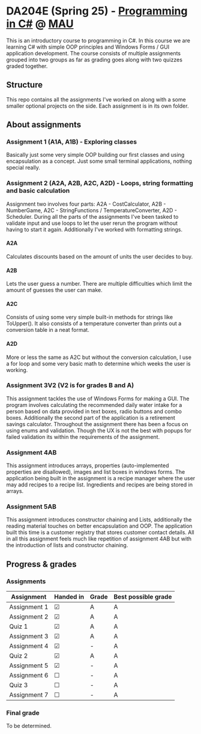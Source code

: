 # DA204E (Spring 25) - [Programming in C#](https://mau.se/en/study-education/course/da204e) @ [MAU](https://mau.se/en/)
This is an introductory course to programming in C#. In this course we are learning C# with simple OOP principles and Windows Forms / GUI application development. The course consists of multiple assignments grouped into two groups as far as grading goes along with two quizzes graded together.

## Structure
This repo contains all the assignments I've worked on along with a some smaller optional projects on the side. Each assignment is in its own folder.


## About assignments

### Assignment 1 (A1A, A1B) - Exploring classes
Basically just some very simple OOP building our first classes and using encapsulation as a concept. Just some small terminal applications, nothing special really.

### Assignment 2 (A2A, A2B, A2C, A2D) - Loops, string formatting and basic calculation
Assignment two involves four parts: A2A - CostCalculator, A2B - NumberGame, A2C - StringFunctions / TemperatureConverter, A2D - Scheduler.
During all the parts of the assignments I've been tasked to validate input and use loops to let the user rerun the program without having to start it again. Additionally I've worked with formatting strings.

#### A2A
Calculates discounts based on the amount of units the user decides to buy.

#### A2B
Lets the user guess a number. There are multiple difficulties which limit the amount of guesses the user can make.

#### A2C
Consists of using some very simple built-in methods for strings like ToUpper(). It also consists of a temperature converter than prints out a conversion table in a neat format.

#### A2D
More or less the same as A2C but without the conversion calculation, I use a for loop and some very basic math to determine which weeks the user is working.

### Assignment 3V2 (V2 is for grades B and A)
This assignment tackles the use of Windows Forms for making a GUI. The program involves calculating the recommended daily water intake for a person based on data provided in text boxes, radio buttons and combo boxes.
Additionally the second part of the application is a retirement savings calculator. Throughout the assignment there has been a focus on using enums and validation. Though the UX is not the best with popups for failed validation its within the requirements of the assignment.

### Assignment 4AB
This assignment introduces arrays, properties (auto-implemented properties are disallowed), images and list boxes in windows forms. The application being built in the assignment is a recipe manager where the user may add recipes to a recipe list. Ingredients and recipes are being stored in arrays.

### Assignment 5AB
This assignment introduces constructor chaining and Lists, additionally the reading material touches on better encapsulation and OOP. The application built this time is a customer registry that stores customer contact details. All in all this assignment feels much like repetition of assignment 4AB but with the introduction of lists and constructor chaining.

## Progress & grades

### Assignments

| Assignment   | Handed in | Grade      | Best possible grade |
|--------------|-----------|------------|---------------------|
| Assignment 1 | &#9745;   | A          | A                   |
| Assignment 2 | &#9745;   | A          | A                   |
| Quiz 1       | &#9745;   | A          | A                   |
| Assignment 3 | &#9745;   | A          | A                   |
| Assignment 4 | &#9745;   | -          | A                   |
| Quiz 2       | &#9745;   | A          | A                   |
| Assignment 5 | &#9745;   | -          | A                   |
| Assignment 6 | &#9744;   | -          | A                   |
| Quiz 3       | &#9744;   | -          | A                   |
| Assignment 7 | &#9744;   | -          | A                   |

### Final grade
To be determined.
